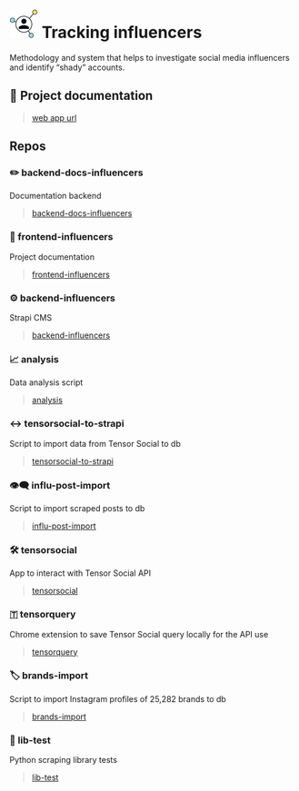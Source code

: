 # ![LOGO](https://github.com/jaifp-tracking-influencers/assets/raw/main/img/logo-50x50.png) Tracking influencers

Methodology and system that helps to investigate social media influencers and identify “shady” accounts.

## 📃 Project documentation
> [web app url](https://tracking-influencers.com/)

## Repos

### ✏️ backend-docs-influencers
Documentation backend
> [backend-docs-influencers](https://github.com/JournalismAI/tracking-influencers/backend-docs-influencers)

### 📸 frontend-influencers
Project documentation
> [frontend-influencers](https://github.com/JournalismAI/tracking-influencers/frontend-influencers)


### ⚙️ backend-influencers
Strapi CMS
> [backend-influencers](https://github.com/JournalismAI/tracking-influencers/backend-influencers)


### 📈 analysis
Data analysis script
> [analysis](https://github.com/JournalismAI/tracking-influencers/analysis)


### ↔️ tensorsocial-to-strapi
Script to import data from Tensor Social to db
> [tensorsocial-to-strapi](https://github.com/JournalismAI/tracking-influencers/tensorsocial-to-strapi)


### 👁️‍🗨️ influ-post-import
Script to import scraped posts to db
> [influ-post-import](https://github.com/JournalismAI/tracking-influencers/influ-post-import)


### 🛠️ tensorsocial
App to interact with Tensor Social API
> [tensorsocial](https://github.com/JournalismAI/tracking-influencers/tensorsocial)


### 🇹 tensorquery
Chrome extension to save Tensor Social query locally for the API use
> [tensorquery](https://github.com/JournalismAI/tracking-influencers/tensorquery)

### 🏷️ brands-import
Script to import Instagram profiles of 25,282 brands to db
> [brands-import](https://github.com/JournalismAI/tracking-influencers/brands-import)


### 🔎 lib-test
Python scraping library tests
> [lib-test](https://github.com/JournalismAI/tracking-influencers/lib-test)

